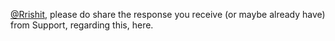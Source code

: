[@Rrishit](/u/rrishit), please do share the response you receive (or maybe
already have) from Support, regarding this, here.